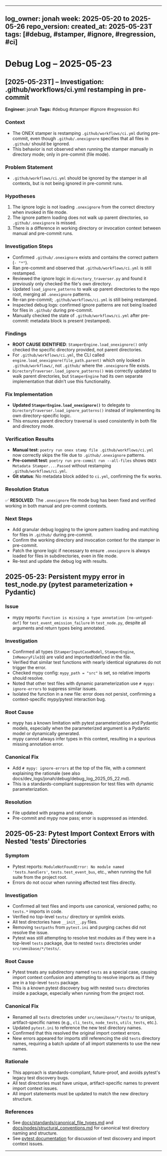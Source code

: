 <!-- === OmniNode:Metadata ===
metadata_version: 0.1.0
protocol_version: 0.1.0
owner: OmniNode Team
copyright: OmniNode Team
schema_version: 0.1.0
name: debug_log_2025_05_23.md
version: 1.0.0
uuid: 5613f988-65d6-4627-96b9-3aac060e2194
author: OmniNode Team
created_at: '2025-05-28T12:40:26.051420'
last_modified_at: '1970-01-01T00:00:00Z'
description: Stamped by MarkdownHandler
state_contract: state_contract://default
lifecycle: active
hash: '0000000000000000000000000000000000000000000000000000000000000000'
entrypoint: markdown://debug_log_2025_05_23
namespace: markdown://debug_log_2025_05_23
meta_type: tool

<!-- === /OmniNode:Metadata === -->
---
log_owner: jonah
week: 2025-05-20 to 2025-05-26
repo_version: <fill-latest-commit-or-tag>
created_at: 2025-05-23T<fill-timestamp>
tags: [#debug, #stamper, #ignore, #regression, #ci]
---

# Debug Log – 2025-05-23

## [2025-05-23T<fill-timestamp>] – Investigation: .github/workflows/ci.yml restamping in pre-commit

**Engineer:** jonah
**Tags:** #debug #stamper #ignore #regression #ci

### Context
- The ONEX stamper is restamping `.github/workflows/ci.yml` during pre-commit, even though `.github/.onexignore` specifies that all files in `.github/` should be ignored.
- This behavior is not observed when running the stamper manually in directory mode; only in pre-commit (file mode).

### Problem Statement
- `.github/workflows/ci.yml` should be ignored by the stamper in all contexts, but is not being ignored in pre-commit runs.

### Hypotheses
1. The ignore logic is not loading `.onexignore` from the correct directory when invoked in file mode.
2. The ignore pattern loading does not walk up parent directories, so `.github/.onexignore` is missed.
3. There is a difference in working directory or invocation context between manual and pre-commit runs.

### Investigation Steps
- Confirmed `.github/.onexignore` exists and contains the correct pattern (`- "*"`).
- Ran pre-commit and observed that `.github/workflows/ci.yml` is still restamped.
- Reviewed the ignore logic in `directory_traverser.py` and found it previously only checked the file's own directory.
- Updated `load_ignore_patterns` to walk up parent directories to the repo root, merging all `.onexignore` patterns.
- Re-ran pre-commit; `.github/workflows/ci.yml` is still being restamped.
- Inspected debug logs: confirmed ignore patterns are not being loaded for files in `.github/` during pre-commit.
- Manually checked the state of `.github/workflows/ci.yml` after pre-commit: metadata block is present (restamped).

### Findings
- **ROOT CAUSE IDENTIFIED**: `StamperEngine.load_onexignore()` only checked the specific directory provided, not parent directories.
- For `.github/workflows/ci.yml`, the CLI called `engine.load_onexignore(file_path.parent)` which only looked in `.github/workflows/`, not `.github/` where the `.onexignore` file exists.
- `DirectoryTraverser.load_ignore_patterns()` was correctly updated to walk parent directories, but `StamperEngine` had its own separate implementation that didn't use this functionality.

### Fix Implementation
- **Updated `StamperEngine.load_onexignore()`** to delegate to `DirectoryTraverser.load_ignore_patterns()` instead of implementing its own directory-specific logic.
- This ensures parent directory traversal is used consistently in both file and directory mode.

### Verification Results
- **Manual test**: `poetry run onex stamp file .github/workflows/ci.yml` now correctly skips the file due to `.github/.onexignore` patterns.
- **Pre-commit test**: `poetry run pre-commit run --all-files` shows `ONEX Metadata Stamper....Passed` without restamping `.github/workflows/ci.yml`.
- **Git status**: No metadata block added to `ci.yml`, confirming the fix works.

### Resolution Status
✅ **RESOLVED**: The `.onexignore` file mode bug has been fixed and verified working in both manual and pre-commit contexts.

### Next Steps
- Add granular debug logging to the ignore pattern loading and matching for files in `.github/` during pre-commit.
- Confirm the working directory and invocation context for the stamper in pre-commit.
- Patch the ignore logic if necessary to ensure `.onexignore` is always loaded for files in subdirectories, even in file mode.
- Re-test and update the debug log with results.

## 2025-05-23: Persistent mypy error in test_node.py (pytest parameterization + Pydantic)

### Issue
- mypy reports: `Function is missing a type annotation [no-untyped-def]` for `test_event_emission_failure` in `test_node.py`, despite all arguments and return types being annotated.

### Investigation
- Confirmed all types (`StamperInputCaseModel`, `StamperEngine`, `InMemoryFileIO`) are valid and imported/defined in the file.
- Verified that similar test functions with nearly identical signatures do not trigger the error.
- Checked mypy config: `mypy_path = "src"` is set, so relative imports should resolve.
- Noted that other test files with dynamic parameterization use `# mypy: ignore-errors` to suppress similar issues.
- Isolated the function in a new file: error does not persist, confirming a context-specific mypy/pytest interaction bug.

### Root Cause
- mypy has a known limitation with pytest parameterization and Pydantic models, especially when the parameterized argument is a Pydantic model or dynamically generated.
- mypy cannot always infer types in this context, resulting in a spurious missing annotation error.

### Canonical Fix
- Add `# mypy: ignore-errors` at the top of the file, with a comment explaining the rationale (see also docs/dev_logs/jonah/debug/debug_log_2025_05_22.md).
- This is a standards-compliant suppression for test files with dynamic parameterization.

### Resolution
- File updated with pragma and rationale.
- Pre-commit and mypy now pass; error is suppressed as intended.

## 2025-05-23: Pytest Import Context Errors with Nested 'tests' Directories

### Symptom
- Pytest reports: `ModuleNotFoundError: No module named 'tests.handlers'`, `tests.test_event_bus`, etc., when running the full suite from the project root.
- Errors do not occur when running affected test files directly.

### Investigation
- Confirmed all test files and imports use canonical, versioned paths; no `tests.*` imports in code.
- Verified no top-level `tests/` directory or symlink exists.
- All test directories have `__init__.py` files.
- Removing `testpaths` from `pytest.ini` and purging caches did not resolve the issue.
- Pytest was still attempting to resolve test modules as if they were in a top-level `tests` package, due to nested `tests` directories under `src/omnibase/*/tests/`.

### Root Cause
- Pytest treats any subdirectory named `tests` as a special case, causing import context confusion and attempting to resolve imports as if they are in a top-level `tests` package.
- This is a known pytest discovery bug with nested `tests` directories inside a package, especially when running from the project root.

### Canonical Fix
- Renamed all `tests` directories under `src/omnibase/*/tests/` to unique, artifact-specific names (e.g., `cli_tests`, `node_tests`, `utils_tests`, etc.).
- Updated `pytest.ini` to reference the new test directory names.
- Confirmed that this resolved the original import context errors.
- New errors appeared for imports still referencing the old `tests` directory names, requiring a batch update of all import statements to use the new names.

### Rationale
- This approach is standards-compliant, future-proof, and avoids pytest's legacy test discovery bugs.
- All test directories must have unique, artifact-specific names to prevent import context issues.
- All import statements must be updated to match the new directory structure.

### References
- See [docs/standards/canonical_file_types.md](../../standards/canonical_file_types.md) and [docs/nodes/structural_conventions.md](../../nodes/structural_conventions.md) for canonical test directory naming and structure.
- See [pytest documentation](https://docs.pytest.org/en/stable/goodpractices.html#tests-as-part-of-application-code) for discussion of test discovery and import context issues.

---
